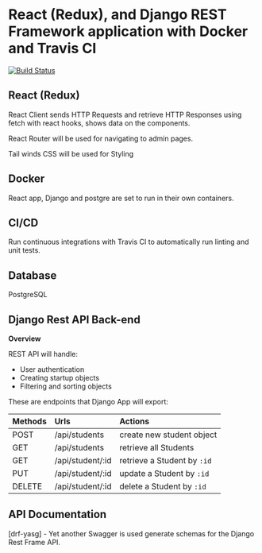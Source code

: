 # React (Redux), and Django REST Framework application with Docker and Travis CI

[![Build Status](https://travis-ci.org/benedictkioko/react-typescript-startups.svg?branch=main)](https://travis-ci.org/benedictkioko/react-typescript-startups)

## React (Redux)

React Client sends HTTP Requests and retrieve HTTP Responses using fetch with react hooks, shows data on the components.

React Router will be used for navigating to admin pages.

Tail winds CSS will be used for Styling

## Docker

React app, Django and postgre are set to run in their own containers.

## CI/CD

Run continuous integrations with Travis CI to automatically run linting and unit tests.

## Database

PostgreSQL

## Django Rest API Back-end

**Overview**

REST API will handle:

- User authentication
- Creating startup objects
- Filtering and sorting objects

These are endpoints that Django App will export:

| Methods | Urls             | Actions                     |
| :------ | :--------------- | :-------------------------- |
| POST    | /api/students    | create new student object   |
| GET     | /api/students    | retrieve all Students       |
| GET     | /api/student/:id | retrieve a Student by `:id` |
| PUT     | /api/student/:id | update a Student by `:id`   |
| DELETE  | /api/student/:id | delete a Student by `:id`   |

## API Documentation

[drf-yasg] - Yet another Swagger is used generate schemas for the Django Rest Frame API.
